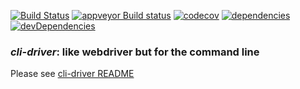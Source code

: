 [![Build Status](https://travis-ci.org/cancerberoSgx/cli-driver.png?branch=master)](https://travis-ci.org/cancerberoSgx/cli-driver) [![appveyor Build status](https://ci.appveyor.com/api/projects/status/w3ynfan159ejobkv/branch/master?svg=true)](https://ci.appveyor.com/project/cancerberoSgx/cli-driver/branch/master) [![codecov](https://codecov.io/gh/cancerberoSgx/cli-driver/branch/master/graph/badge.svg)](https://codecov.io/gh/cancerberoSgx/cli-driver/tree/master/packages/cli-driver/src) [![dependencies](https://david-dm.org/cancerberosgx/cli-driver/status.svg)](https://david-dm.org/cancerberosgx/cli-driver?path=packages/cli-driver) [![devDependencies](https://david-dm.org/cancerberosgx/cli-driver/dev-status.svg)](https://david-dm.org/cancerberosgx/cli-driver-dev?path=packages/cli-driver#info=devDependencies)


### *cli-driver*: like webdriver but for the command line

Please see [cli-driver README](https://github.com/cancerberoSgx/cli-driver/tree/master/packages/cli-driver)